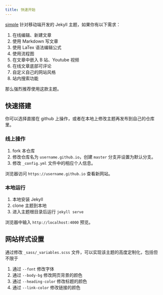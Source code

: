 ```yaml
---
title: 快速开始
---
```


[simple](https://professordeng.com/simple) 针对移动端开发的 Jekyll 主题，如果你有以下需求：

1. 在线编辑、新建文章
2. 使用 Markdown 写文章
3. 使用 LaTex 语法编辑公式
4. 使用流程图
5. 在文章中嵌入 B 站、Youtube 视频
6. 在线文章底部可评论
7. 自定义自己的网站风格
8. 站内搜索功能

那么强烈推荐使用这款主题。

## 快速搭建

你可以选择直接在 github 上操作，或者在本地上修改主题再发布到自己的仓库里。

### 线上操作

1. fork 本仓库
2. 修改仓库名为 `username.github.io`，创建 `master` 分支并设置为默认分支。
3. 修改 `_config.yml` 文件中的相应个人信息。

浏览器访问 `https://username.github.io` 查看新网站。

### 本地运行

1. 本地安装 Jekyll 
2. clone 主题到本地
3. 进入主题根目录后运行 `jekyll serve`

浏览器中输入 `http://localhost:4000` 预览。

## 网站样式设置

通过修改 `_sass/_variables.scss` 文件，可以实现该主题的高度定制化，包括但不限于

1. 通过 `--font` 修改字体
2. 通过 `--body-bg` 修改网页背景的颜色
3. 通过 `--heading-color` 修改标题的颜色
5. 通过 `--link-color` 修改链接的颜色
